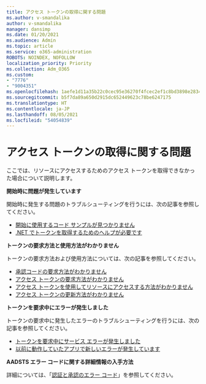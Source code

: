 ```yaml
---
title: アクセス トークンの取得に関する問題
ms.author: v-smandalika
author: v-smandalika
manager: dansimp
ms.date: 01/20/2021
ms.audience: Admin
ms.topic: article
ms.service: o365-administration
ROBOTS: NOINDEX, NOFOLLOW
localization_priority: Priority
ms.collection: Adm_O365
ms.custom:
- "7776"
- "9004351"
ms.openlocfilehash: 1aefe1d11a35b22c0cec95e36270f4fcec2ef1c8bd3898e2834fdca6d3aaffda
ms.sourcegitcommit: b5f7da89a650d2915dc652449623c78be6247175
ms.translationtype: HT
ms.contentlocale: ja-JP
ms.lasthandoff: 08/05/2021
ms.locfileid: "54054839"
---
```

# <a name="issues-with-getting-access-tokens"></a>アクセス トークンの取得に関する問題

ここでは、リソースにアクセスするためのアクセス トークンを取得できなかった場合について説明します。

**開始時に問題が発生しています**

開始時に発生する問題のトラブルシューティングを行うには、次の記事を参照してください。

- [開始に使用するコード サンプルが見つかりません](https://docs.microsoft.com/azure/active-directory/develop/sample-v2-code) 
- [.NET でトークンを取得するためのヘルプが必要です](https://docs.microsoft.com/azure/active-directory/develop/authentication-flows-app-scenarios)

**トークンの要求方法と使用方法がわかりません**

トークンの要求方法および使用方法については、次の記事を参照してください。

- [承認コードの要求方法がわかりません](https://docs.microsoft.com/azure/active-directory/develop/v2-oauth2-auth-code-flow#request-an-authorization-code) 
- [アクセス トークンの要求方法がわかりません](https://docs.microsoft.com/azure/active-directory/develop/v2-oauth2-auth-code-flow#use-the-authorization-code-to-request-an-access-token) 
- [アクセス トークンを使用してリソースにアクセスする方法がわかりません](https://docs.microsoft.com/azure/active-directory/develop/v2-oauth2-auth-code-flow#use-the-access-token-to-access-the-resource) 
- [アクセス トークンの更新方法がわかりません](https://docs.microsoft.com/azure/active-directory/develop/v2-oauth2-auth-code-flow#refreshing-the-access-tokens)

**トークンを要求中にエラーが発生しました**

トークンの要求中に発生したエラーのトラブルシューティングを行うには、次の記事を参照してください。

- [トークンを要求中にサービス エラーが発生しました](https://docs.microsoft.com/azure/active-directory/develop/reference-aadsts-error-codes) 
- [以前に動作していたアプリで新しいエラーが発生しています](https://docs.microsoft.com/azure/active-directory/develop/reference-breaking-changes)

**AADSTS エラー コードに関する詳細情報の入手方法**

詳細については、「[認証と承認のエラー コード](https://docs.microsoft.com/azure/active-directory/develop/reference-aadsts-error-codes)」を参照してください。





